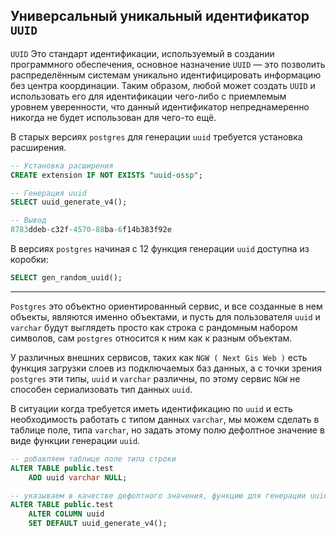 Универсальный уникальный идентификатор `UUID`
---

`UUID` Это стандарт идентификации, используемый в создании программного обеспечения,
основное назначение `UUID` — это позволить распределённым системам уникально
идентифицировать информацию без центра координации. Таким образом, любой может
создать `UUID` и использовать его для идентификации чего-либо с приемлемым уровнем
уверенности, что данный идентификатор непреднамеренно никогда не будет использован
для чего-то ещё. 

В старых версиях `postgres` для генерации `uuid` требуется установка расширения.
```sql
-- Установка расширения
CREATE extension IF NOT EXISTS "uuid-ossp";

-- Генерация uuid
SELECT uuid_generate_v4();

-- Вывод
8783ddeb-c32f-4570-88ba-6f14b383f92e
```

В версиях `postgres` начиная с 12 функция генерации `uuid` доступна из коробки:

```sql
SELECT gen_random_uuid();
```

---

`Postgres` это объектно ориентированный сервис, и все созданные в нем объекты, 
являются именно объектами, и пусть для пользователя `uuid` и `varchar` будут
выглядеть просто как строка с рандомным набором символов, сам `postgres` относится
к ним как к разным объектам.

У различных внешних сервисов, таких как `NGW ( Next Gis Web )` есть функция загрузки 
слоев из подключаемых баз данных, а с точки зрения `postgres` эти типы, `uuid` и 
`varchar` различны, по этому сервис `NGW` не способен сериализовать тип данных `uuid`.

В ситуации когда требуется иметь идентификацию по `uuid` и есть необходимость 
работать с типом данных `varchar`, мы можем сделать в таблице поле, типа `varchar`,
но задать этому полю дефолтное значение в виде функции генерации `uuid`.

```sql
-- добавляем таблице поле типа строки 
ALTER TABLE public.test 
    ADD uuid varchar NULL;

-- указываем в качестве дефолтного значения, функцию для генерации uuid
ALTER TABLE public.test 
    ALTER COLUMN uuid 
    SET DEFAULT uuid_generate_v4();
```

